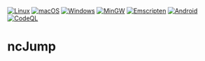 [![Linux](https://github.com/Fahien/ncJump/workflows/Linux/badge.svg)](https://github.com/Fahien/ncJump/actions?workflow=Linux)
[![macOS](https://github.com/Fahien/ncJump/workflows/macOS/badge.svg)](https://github.com/Fahien/ncJump/actions?workflow=macOS)
[![Windows](https://github.com/Fahien/ncJump/workflows/Windows/badge.svg)](https://github.com/Fahien/ncJump/actions?workflow=Windows)
[![MinGW](https://github.com/Fahien/ncJump/workflows/MinGW/badge.svg)](https://github.com/Fahien/ncJump/actions?workflow=MinGW)
[![Emscripten](https://github.com/Fahien/ncJump/workflows/Emscripten/badge.svg)](https://github.com/Fahien/ncJump/actions?workflow=Emscripten)
[![Android](https://github.com/Fahien/ncJump/workflows/Android/badge.svg)](https://github.com/Fahien/ncJump/actions?workflow=Android)
[![CodeQL](https://github.com/Fahien/ncJump/workflows/CodeQL/badge.svg)](https://github.com/Fahien/ncJump/actions?workflow=CodeQL)

# ncJump
